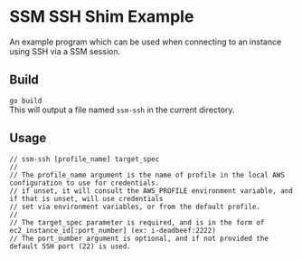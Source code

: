 # SSM SSH Shim Example
An example program which can be used when connecting to an instance using SSH via a SSM session.

## Build
`go build`  
This will output a file named `ssm-ssh` in the current directory.

## Usage
```
// ssm-ssh [profile_name] target_spec
//
// The profile_name argument is the name of profile in the local AWS configuration to use for credentials.
// if unset, it will consult the AWS_PROFILE environment variable, and if that is unset, will use credentials
// set via environment variables, or from the default profile.
//
// The target_spec parameter is required, and is in the form of ec2_instance_id[:port_number] (ex: i-deadbeef:2222)
// The port_number argument is optional, and if not provided the default SSH port (22) is used.
```
